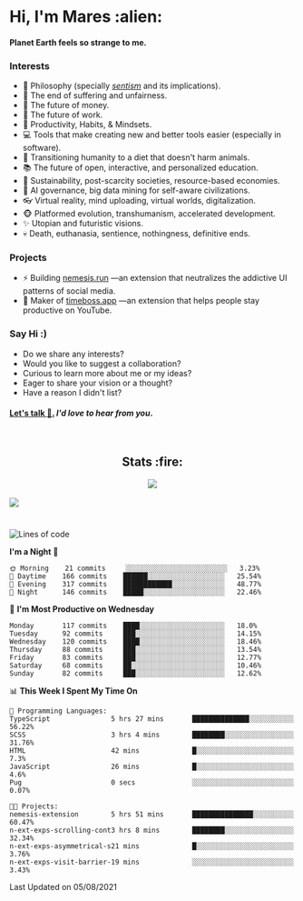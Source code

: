 <h1>Hi, I'm Mares :alien:</h1>

#### Planet Earth feels so strange to me.

### **Interests**

- 🌊 Philosophy (specially [_sentism_][sentismmedium] and its implications).
- 🎯 The end of suffering and unfairness.
- 💸 The future of money.
- 💼 The future of work.
- 🧠 Productivity, Habits, & Mindsets.
- 💻 Tools that make creating new and better tools easier (especially in software).
- 🥗 Transitioning humanity to a diet that doesn't harm animals.
- 📚 The future of open, interactive, and personalized education.
- 🌱 Sustainability, post-scarcity societies, resource-based economies.
- 🤖 AI governance, big data mining for self-aware civilizations.
- 👓 Virtual reality, mind uploading, virtual worlds, digitalization.
- 🐵 Platformed evolution, transhumanism, accelerated development.
- ✨ Utopian and futuristic visions.
- 💀 Death, euthanasia, sentience, nothingness, definitive ends.


### **Projects**

- ⚡ Building [nemesis.run](https://nemesis.run) —an extension that neutralizes the addictive UI patterns of social media.
- 💎 Maker of [timeboss.app](https://timeboss.app) —an extension that helps people stay productive on YouTube.


### **Say Hi :)**

- Do we share any interests?
- Would you like to suggest a collaboration?
- Curious to learn more about me or my ideas?
- Eager to share your vision or a thought?
- Have a reason I didn't list?

#### [Let's talk :wave:.](mailto:mareszhar@gmail.com) _I'd love to hear from you_.

[sentismmedium]: https://medium.com/@mareszhar/born-a-prisoner-a-reflection-about-life-its-struggles-and-a-plan-to-escape-d8566ce9b026

<br>

<h2 align="center">Stats :fire:</h2>

<div align="center">
  <img src="https://github-readme-streak-stats.herokuapp.com?user=mareszhar&theme=black-ice&hide_border=true&stroke=FFFFFF15&ring=DF8FFE&fire=DF8FFE&currStreakLabel=DF8FFE&background=1A232A&currStreakNum=86FFAB">
</div>

<!-- Add or remove this: &dates=B1AAB3FF at the end of the streak stats URL if they get bugged and aren't updating -->

<br>

<img src="https://activity-graph.herokuapp.com/graph?username=mareszhar&theme=nord&bg_color=00000000&color=979797&line=DF8FFE&point=00000000&area=true&hide_border=true">

<br>

<h1></h1>

<!--START_SECTION:waka-->
![Lines of code](https://img.shields.io/badge/From%20Hello%20World%20I%27ve%20Written-103365%20lines%20of%20code-blue)

**I'm a Night 🦉** 

```text
🌞 Morning    21 commits     ░░░░░░░░░░░░░░░░░░░░░░░░░   3.23% 
🌆 Daytime    166 commits    ██████░░░░░░░░░░░░░░░░░░░   25.54% 
🌃 Evening    317 commits    ████████████░░░░░░░░░░░░░   48.77% 
🌙 Night      146 commits    █████░░░░░░░░░░░░░░░░░░░░   22.46%

```
📅 **I'm Most Productive on Wednesday** 

```text
Monday       117 commits    ████░░░░░░░░░░░░░░░░░░░░░   18.0% 
Tuesday      92 commits     ███░░░░░░░░░░░░░░░░░░░░░░   14.15% 
Wednesday    120 commits    ████░░░░░░░░░░░░░░░░░░░░░   18.46% 
Thursday     88 commits     ███░░░░░░░░░░░░░░░░░░░░░░   13.54% 
Friday       83 commits     ███░░░░░░░░░░░░░░░░░░░░░░   12.77% 
Saturday     68 commits     ██░░░░░░░░░░░░░░░░░░░░░░░   10.46% 
Sunday       82 commits     ███░░░░░░░░░░░░░░░░░░░░░░   12.62%

```


📊 **This Week I Spent My Time On** 

```text
💬 Programming Languages: 
TypeScript               5 hrs 27 mins       ██████████████░░░░░░░░░░░   56.22% 
SCSS                     3 hrs 4 mins        ████████░░░░░░░░░░░░░░░░░   31.76% 
HTML                     42 mins             █░░░░░░░░░░░░░░░░░░░░░░░░   7.3% 
JavaScript               26 mins             █░░░░░░░░░░░░░░░░░░░░░░░░   4.6% 
Pug                      0 secs              ░░░░░░░░░░░░░░░░░░░░░░░░░   0.07%

🐱‍💻 Projects: 
nemesis-extension        5 hrs 51 mins       ███████████████░░░░░░░░░░   60.47% 
n-ext-exps-scrolling-cont3 hrs 8 mins        ████████░░░░░░░░░░░░░░░░░   32.34% 
n-ext-exps-asymmetrical-s21 mins             █░░░░░░░░░░░░░░░░░░░░░░░░   3.76% 
n-ext-exps-visit-barrier-19 mins             ░░░░░░░░░░░░░░░░░░░░░░░░░   3.43%

```


 Last Updated on 05/08/2021
<!--END_SECTION:waka-->

